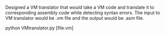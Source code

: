 Designed a VM translator that would take a VM code and translate it to corresponding assembly code
while detecting syntax errors. The input to VM translator would be .vm file and the output would be
.asm file.

python VMtranslator.py [file.vm]
